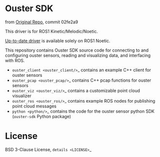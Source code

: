 
# Ouster SDK
from [Original Repo](https://github.com/ouster-lidar/ouster_example.git), commit 02fe2a9

This driver is for ROS1 Kinetic/Melodic/Noetic.

[Up-to-date driver](https://github.com/ouster-lidar/ouster-ros) is available solely on ROS1 Noetic.


This repository contains Ouster SDK source code for connecting to and configuring ouster sensors,
reading and visualizing data, and interfacing with ROS.

* `ouster_client <ouster_client/>`_ contains an example C++ client for ouster sensors
* `ouster_pcap <ouster_pcap/>`_ contains C++ pcap functions for ouster sensors
* `ouster_viz <ouster_viz/>`_ contains a customizable point cloud visualizer
* `ouster_ros <ouster_ros/>`_ contains example ROS nodes for publishing point cloud messages
* `python <python/>`_ contains the code for the ouster sensor python SDK (``ouster-sdk`` Python package)


License
========

BSD 3-Clause License, `details <LICENSE>`_
